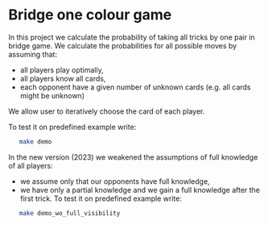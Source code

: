 Bridge one colour game
==============================

In this project we calculate the probability of taking all tricks by one pair in bridge game.
We calculate the probabilities for all possible moves by assuming that:
- all players play optimally,
- all players know all cards,
- each opponent have a given number of unknown cards (e.g. all cards might be unknown)

We allow user to iteratively choose the card of each player.

To test it on predefined example write:
```bash
   make demo
   ```

In the new version (2023) we weakened the assumptions of full knowledge of all players: 
- we assume only that our opponents have full knowledge,
- we have only a partial knowledge and we gain a full knowledge after the first trick.
To test it on predefined example write:
```bash
   make demo_wo_full_visibility
   ```